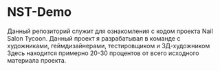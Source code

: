 # NST-Demo
 
Данный репозиторий служит для ознакомления с кодом проекта Nail Salon Tycoon. Данный проект я разрабатывал в команде с художниками, геймдизайнерами, тестировщиком и 3Д-художником
Здесь находится примерно 20-30 процентов от всего исходного материала проекта.
